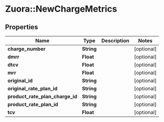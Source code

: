 # Zuora::NewChargeMetrics

## Properties
Name | Type | Description | Notes
------------ | ------------- | ------------- | -------------
**charge_number** | **String** |  | [optional] 
**dmrr** | **Float** |  | [optional] 
**dtcv** | **Float** |  | [optional] 
**mrr** | **Float** |  | [optional] 
**original_id** | **String** |  | [optional] 
**original_rate_plan_id** | **String** |  | [optional] 
**product_rate_plan_charge_id** | **String** |  | [optional] 
**product_rate_plan_id** | **String** |  | [optional] 
**tcv** | **Float** |  | [optional] 



